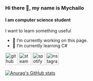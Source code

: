 ### Hi there 👋, my name is Mychailo
#### I am computer science student
I want to learn something useful

- 🔭 I’m currently working on this page. 
- 🌱 I’m currently learning C# 


[<img src='https://cdn.jsdelivr.net/npm/simple-icons@3.0.1/icons/github.svg' alt='github' height='40'>](https://github.com/reven0ir)  [<img src='https://cdn.jsdelivr.net/npm/simple-icons@3.0.1/icons/steam.svg' alt='steam' height='40'>](https://steamcommunity.com/id/x_revenoir_x/)  [<img src='https://cdn.jsdelivr.net/npm/simple-icons@3.0.1/icons/spotify.svg' alt='spotify' height='40'>](https://open.spotify.com/user/5kqep8ww9cbu4b2k9kvwa8boz?si=a65fbd1f797c4c8a)  [<img src='https://cdn.jsdelivr.net/npm/simple-icons@3.0.1/icons/instagram.svg' alt='instagram' height='40'>](https://www.instagram.com/x_revenoir_x/)  

[![Anurag's GitHub stats](https://github-readme-stats.vercel.app/api?username=reven0ir)](https://github.com/anuraghazra/github-readme-stats)

